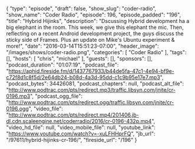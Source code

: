 {
  "type": "episode",
  "draft": false,
  "show_slug": "coder-radio",
  "show_name": "Coder Radio",
  "episode": 196,
  "episode_padded": "196",
  "title": "Hybrid Hijinks",
  "description": "Dscussing Hybrid development ha a big elephant in the room. This week, we give this elephant the mic. Then, reflecting on a recent Android development project, the guys discuss the sticky side of Frames. Plus an update on Mike's Ubuntu experiment & more!",
  "date": "2016-03-14T15:51:23-07:00",
  "header_image": "/images/shows/coder-radio.png",
  "categories": [
    "Coder Radio"
  ],
  "tags": [],
  "hosts": [
    "chris",
    "michael"
  ],
  "guests": [],
  "sponsors": [],
  "podcast_duration": "01:07:19",
  "podcast_file": "https://aphid.fireside.fm/d/1437767933/b44de5fa-47c1-4e94-bf9e-c72f8d1c8f5d/2e64db24-b08d-4a3d-95dd-c1c9b95e17e7.mp3",
  "podcast_bytes": 34426081,
  "podcast_chapters": null,
  "podcast_alt_file": "http://www.podtrac.com/pts/redirect.mp3/traffic.libsyn.com/jnite/cr-0196.mp3",
  "podcast_ogg_file": "http://www.podtrac.com/pts/redirect.ogg/traffic.libsyn.com/jnite/cr-0196.ogg",
  "video_file": "http://www.podtrac.com/pts/redirect.mp4/201406.jb-dl.cdn.scaleengine.net/coderradio/2016/cr-0196-432p.mp4",
  "video_hd_file": null,
  "video_mobile_file": null,
  "youtube_link": "https://www.youtube.com/watch?v=-xuLFHHprFQ",
  "jb_url": "/97611/hybrid-hijinks-cr-196/",
  "fireside_url": "/196"
}


